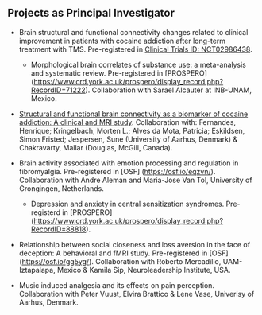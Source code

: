 ## Projects as Principal Investigator

* Brain structural and functional connectivity changes related to clinical improvement in patients with cocaine addiction after long-term treatment with TMS. Pre-registered in [Clinical Trials ID: NCT02986438](https://clinicaltrials.gov/ct2/show/NCT02986438). 	* Morphological brain correlates of substance use: a meta-analysis and systematic review. Pre-registered in [PROSPERO] (https://www.crd.york.ac.uk/prospero/display_record.php?RecordID=71222). Collaboration with Sarael Alcauter at INB-UNAM, Mexico.
	
* [Structural and functional brain connectivity as a biomarker of cocaine addiction: A clinical and MRI study](http://pure.au.dk/portal/en/projects/structural-and-functional-brain-connectivity-as-a-biomarker-of-cocaine-addiction-a-clinical-and-mri-study(80b68ff9-5f03-4a99-90b2-df166ed9ccda).html). Collaboration with: Fernandes, Henrique; Kringelbach, Morten L.; Alves da Mota, Patricia; Eskildsen, Simon Fristed; Jespersen, Sune (University of Aarhus, Denmark) & Chakravarty, Mallar (Douglas, McGill, Canada).
* Brain activity associated with emotion processing and regulation in fibromyalgia. Pre-registered in [OSF] (https://osf.io/eqzvn/). Collaboration with Andre Aleman and Maria-Jose Van Tol, University of Grongingen, Netherlands. 	* Depression and anxiety in central sensitization syndromes.  Pre-registerd in [PROSPERO] (https://www.crd.york.ac.uk/prospero/display_record.php?RecordID=88818).* Relationship between social closeness and loss aversion in the face of deception: A behavioral and fMRI study. Pre-registered in [OSF] (https://osf.io/gg5yg/). Collaboration with Roberto Mercadillo, UAM-Iztapalapa, Mexico & Kamila Sip, Neuroleadership Institute, USA.* Music induced analgesia and its effects on pain perception. Collaboration with Peter Vuust, Elvira Brattico & Lene Vase, Univerisy of Aarhus, Denmark.
